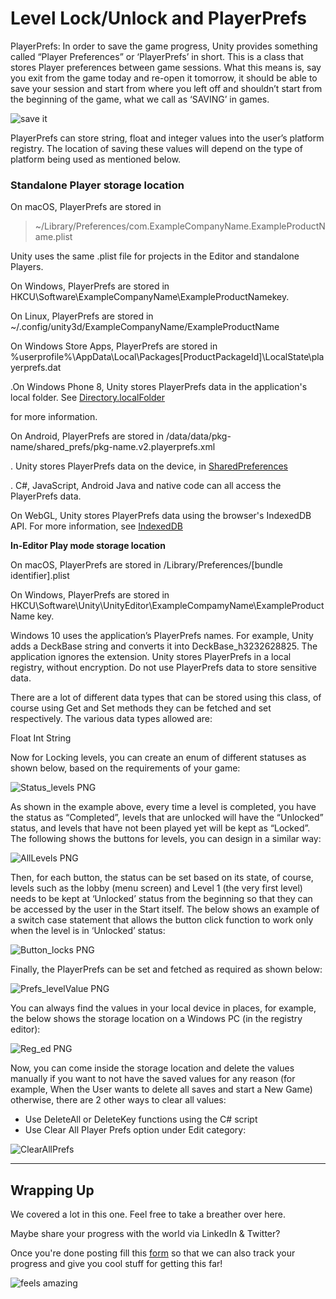 # Level Lock/Unlock and PlayerPrefs

PlayerPrefs: In order to save the game progress, Unity provides something called “Player Preferences” or ‘PlayerPrefs’ in short. This is a class that stores Player preferences between game sessions. What this means is, say you exit from the game today and re-open it tomorrow, it should be able to save your session and start from where you left off and shouldn’t start from the beginning of the game, what we call as ‘SAVING’ in games.

![save it](https://media.giphy.com/media/t7tP1DI6XfYJFMZZ94/giphy.gif)

PlayerPrefs can store string, float and integer values into the user’s platform registry. The location of saving these values will depend on the type of platform being used as mentioned below.

### **Standalone Player storage location**

On macOS, PlayerPrefs are stored in 

> ~/Library/Preferences/com.ExampleCompanyName.ExampleProductName.plist
> 

Unity uses the same .plist file for projects in the Editor and standalone Players.

On Windows, PlayerPrefs are stored in HKCU\Software\ExampleCompanyName\ExampleProductNamekey.

On Linux, PlayerPrefs are stored in ~/.config/unity3d/ExampleCompanyName/ExampleProductName

On Windows Store Apps, PlayerPrefs are stored in %userprofile%\AppData\Local\Packages\[ProductPackageId]\LocalState\playerprefs.dat

.On Windows Phone 8, Unity stores PlayerPrefs data in the application's local folder. See [Directory.localFolder](https://docs.unity3d.com/ScriptReference/Windows.Directory-localFolder.html)

for more information.

On Android, PlayerPrefs are stored in /data/data/pkg-name/shared_prefs/pkg-name.v2.playerprefs.xml

. Unity stores PlayerPrefs data on the device, in [SharedPreferences](https://codelabs.developers.google.com/codelabs/android-training-shared-preferences/index.html?index=..%2F..android-training#0)

. C#, JavaScript, Android Java and native code can all access the PlayerPrefs data.

On WebGL, Unity stores PlayerPrefs data using the browser's IndexedDB API. For more information, see [IndexedDB](https://developers.google.com/web/ilt/pwa/lab-indexeddb#overview)

**In-Editor Play mode storage location**

On macOS, PlayerPrefs are stored in /Library/Preferences/[bundle identifier].plist

On Windows, PlayerPrefs are stored in HKCU\Software\Unity\UnityEditor\ExampleCompamyName\ExampleProductName key.

Windows 10 uses the application’s PlayerPrefs names. For example, Unity adds a DeckBase string and converts it into DeckBase_h3232628825. The application ignores the extension.  Unity stores PlayerPrefs in a local registry, without encryption. Do not use PlayerPrefs data to store sensitive data.

There are a lot of different data types that can be stored using this class, of course using Get and Set methods they can be fetched and set respectively. The various data types allowed are: 

Float
Int
String

Now for Locking levels, you can create an enum of different statuses as shown below, based on the requirements of your game:

![Status_levels PNG](https://user-images.githubusercontent.com/44625252/152819377-da7eb494-3387-4bbf-b640-6d8871442f47.png)

As shown in the example above, every time a level is completed, you have the status as “Completed”, levels that are unlocked will have the “Unlocked” status, and levels that have not been played yet will be kept as “Locked”. The following shows the buttons for levels, you can design in a similar way: 

![AllLevels PNG](https://user-images.githubusercontent.com/44625252/152819504-e871ef35-4057-4147-acd7-b46a403c9856.png)

Then, for each button, the status can be set based on its state, of course, levels such as the lobby (menu screen) and Level 1 (the very first level) needs to be kept at ‘Unlocked’ status from the beginning so that they can be accessed by the user in the Start itself. The below shows an example of a switch case statement that allows the button click function to work only when the level is in ‘Unlocked’ status: 

![Button_locks PNG](https://user-images.githubusercontent.com/44625252/152819550-bd8d7ea3-07e0-467d-90de-2592c5eac22e.png)

Finally, the PlayerPrefs can be set and fetched as required as shown below:

![Prefs_levelValue PNG](https://user-images.githubusercontent.com/44625252/152819626-36bac7f6-055b-4766-a7bb-29856a7d8308.png)

You can always find the values in your local device in places, for example, the below shows the storage location on a Windows PC (in the registry editor): 

![Reg_ed PNG](https://user-images.githubusercontent.com/44625252/152819685-7342b479-c0b9-49df-a373-7826b1f54b5e.png)

Now, you can come inside the storage location and delete the values manually if you want to not have the saved values for any reason (for example, When the User wants to delete all saves and start a New Game) otherwise, there are 2 other ways to clear all values: 

- Use DeleteAll or DeleteKey functions using the C# script
- Use Clear All Player Prefs option under Edit category:

![ClearAllPrefs](https://user-images.githubusercontent.com/44625252/152819777-a39cdf22-66fb-48b8-8e7b-786f96461e53.png)

---

## Wrapping Up
   
We covered a lot in this one. Feel free to take a breather over here.

Maybe share your progress with the world via LinkedIn & Twitter?

Once you're done posting fill this [form](https://airtable.com/shrXGSkgf5NClpoIU) so that we can also track your progress and give you cool stuff for getting this far!

![feels amazing](https://media.giphy.com/media/iJzUIm93RqJlCfoYn0/giphy.gif)



